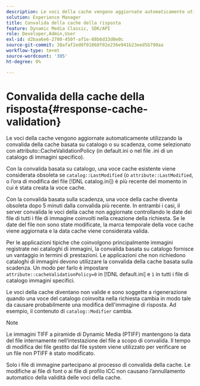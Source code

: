 ```yaml
---
description: Le voci della cache vengono aggiornate automaticamente utilizzando la convalida della cache basata sul catalogo o sulla scadenza, come selezionato con l'attributo CacheValidationPolicy (in default.ini o il file .ini di un catalogo di immagini specifico).
solution: Experience Manager
title: Convalida della cache della risposta
feature: Dynamic Media Classic, SDK/API
role: Developer,Admin,User
exl-id: d2baa6e6-2700-450f-af1e-88b6d33d0e0c
source-git-commit: 38afaf2ed0f01868f02e236e941b23eed5b790aa
workflow-type: tm+mt
source-wordcount: '305'
ht-degree: 0%

---
```


# Convalida della cache della risposta{#response-cache-validation}

Le voci della cache vengono aggiornate automaticamente utilizzando la convalida della cache basata su catalogo o su scadenza, come selezionato con attributo::CacheValidationPolicy (in default.ini o nel file .ini di un catalogo di immagini specifico).

Con la convalida basata su catalogo, una voce cache esistente viene considerata obsoleta se `catalog::LastModified` (o `attribute::LastModified`, o l’ora di modifica del file [!DNL catalog.ini]) è più recente del momento in cui è stata creata la voce cache.

Con la convalida basata sulla scadenza, una voce della cache diventa obsoleta dopo 5 minuti dalla convalida più recente. In entrambi i casi, il server convalida le voci della cache non aggiornate controllando le date dei file di tutti i file di immagine coinvolti nella creazione della richiesta. Se le date del file non sono state modificate, la marca temporale della voce cache viene aggiornata e la data cache viene considerata valida.

Per le applicazioni tipiche che coinvolgono principalmente immagini registrate nei cataloghi di immagini, la convalida basata su catalogo fornisce un vantaggio in termini di prestazioni. Le applicazioni che non richiedono cataloghi di immagini devono utilizzare la convalida della cache basata sulla scadenza. Un modo per farlo è impostare `attribute::cacheValidationPolicy=0` in [!DNL default.ini] e `1` in tutti i file di catalogo immagini specifici.

Le voci della cache diventano non valide e sono soggette a rigenerazione quando una voce del catalogo coinvolta nella richiesta cambia in modo tale da causare probabilmente una modifica dell&#39;immagine di risposta. Ad esempio, il contenuto di `catalog::Modifier` cambia.

>[!NOTE]
>
>Le immagini TIFF a piramide di Dynamic Media (PTIFF) mantengono la data del file internamente nell’intestazione del file a scopo di convalida. Il tempo di modifica dei file gestito dal file system viene utilizzato per verificare se un file non PTIFF è stato modificato.

Solo i file di immagine partecipano al processo di convalida della cache. Le modifiche ai file di font o ai file di profilo ICC non causano l’annullamento automatico della validità delle voci della cache.
